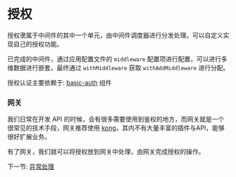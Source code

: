 # 授权

授权隶属于中间件的其中一个单元，由中间件调度器进行分发处理。可以自定义实现自己的授权功能。

已完成的中间件，通过应用配置文件的 `middleware` 配置项进行配置，可以进行多维数据进行嵌套，最终通过 `withMiddleware` 获取 `withAddMiddleware` 进行分配。

授权认证主要依赖于: [basic-auth](https://github.com/JanHuang/basic-authenticate) 组件

### 网关

我们日常在开发 API 的时候，会有很多需要使用到鉴权的地方，而网关就是一个很常见的技术手段，网关推荐使用 [kong](https://getkong.org/)，其内不有大量丰富的插件与API，能够很好扩展业务。

有了网关，我们就可以将授权放到网关中处理，由网关完成授权的操作。

下一节: [异常处理](zh-cn/3.2/basic/2-7-exception-logger-handling.md)
